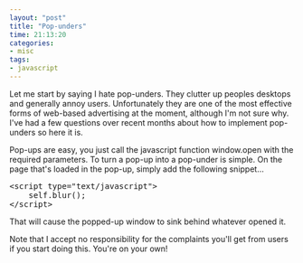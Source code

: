 ```yaml
---
layout: "post"
title: "Pop-unders"
time: 21:13:20
categories: 
- misc
tags: 
- javascript
---
```

Let me start by saying I hate pop-unders. They clutter up peoples desktops and generally annoy users. Unfortunately they are one of the most effective forms of web-based advertising at the moment, although I'm not sure why. I've had a few questions over recent months about how to implement pop-unders so here it is.

Pop-ups are easy, you just call the javascript function window.open with the required parameters. To turn a pop-up into a pop-under is simple. On the page that's loaded in the pop-up, simply add the following snippet...

<pre name="code" class="php">
&lt;script type="text/javascript"&gt;
	self.blur();
&lt;/script&gt;
</pre>

That will cause the popped-up window to sink behind whatever opened it.

Note that I accept no responsibility for the complaints you'll get from users if you start doing this. You're on your own!

